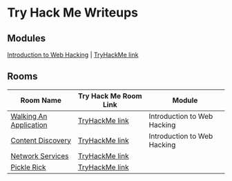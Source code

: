 # Try Hack Me Writeups

## Modules

[Introduction to Web Hacking](./intro-to-web-hacking) | [TryHackMe link](https://tryhackme.com/module/intro-to-web-hacking)  

## Rooms

| Room Name                                                               | Try Hack Me Room Link                                             | Module                      |
|-------------------------------------------------------------------------|-------------------------------------------------------------------|-----------------------------|
| [Walking An Application](./intro-to-web-hacking/walking-an-application) | [TryHackMe link](https://tryhackme.com/room/walkinganapplication) | Introduction to Web Hacking |
| [Content Discovery](./intro-to-web-hacking/content-discovery)           | [TryHackMe link](https://tryhackme.com/room/contentdiscovery)     | Introduction to Web Hacking |
| [Network Services](./network-services)                                  | [TryHackMe link](https://tryhackme.com/room/networkservices)      |                             |
| [Pickle Rick](./pickle-rick)                                            | [TryHackMe link](https://tryhackme.com/room/picklerick)           |                             |

